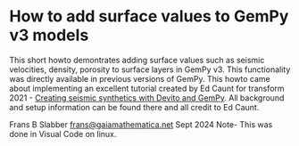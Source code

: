 # How to add surface values to GemPy v3 models
This short howto demontrates adding surface values such as seismic velocities, density, porosity to surface layers in GemPy v3. This functionality was directly available in previous versions of GemPy.
This howto came about implementing an excellent tutorial created by Ed Caunt for transform 2021 - [Creating seismic synthetics with Devito and GemPy](https://github.com/devitocodes/transform2021/blob/main/creating_synthetics.ipynb).
All background and setup information can be found there and all credit to Ed Caunt.

Frans B Slabber frans@gaiamathematica.net Sept 2024
Note- This was done in Visual Code on linux.
